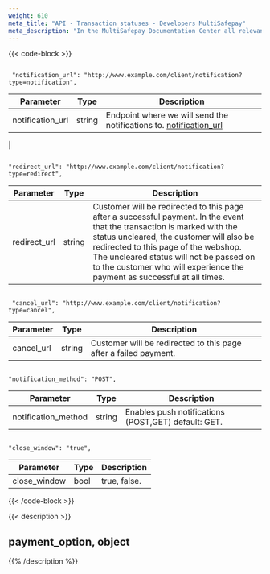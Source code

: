 ```yaml
---
weight: 610
meta_title: "API - Transaction statuses - Developers MultiSafepay"
meta_description: "In the MultiSafepay Documentation Center all relevant information regarding our Plugins and API. As well as Support pages for Payment Method, Tools and General Questions. You can also find the contact details of our Support Team and Integration Team."
---
```

{{< code-block >}}
```shell 

 "notification_url": "http://www.example.com/client/notification?type=notification",
 ```

| Parameter                          | Type     | Description                                                                          |
|------------------------------------|----------|--------------------------------------------------------------------------------------|
| notification_url                   | string   |  Endpoint where we will send the notifications to. [notification_url](/faq/api/how-does-the-notification-url-work/)                                                                                                    |
|


```shell 

"redirect_url": "http://www.example.com/client/notification?type=redirect",
```

| Parameter                          | Type     | Description                                                                          |
|------------------------------------|----------|--------------------------------------------------------------------------------------|
| redirect_url                       | string   |  Customer will be redirected to this page after a successful payment. In the event that the transaction is marked with the status uncleared, the customer will also be redirected to this page of the webshop. The uncleared status will not be passed on to the customer who will experience the payment as successful at all times.              |


```shell

 "cancel_url": "http://www.example.com/client/notification?type=cancel", 

```

| Parameter                          | Type     | Description                                                                          |
|------------------------------------|----------|--------------------------------------------------------------------------------------|
| cancel_url                         | string   |  Customer will be redirected to this page after a failed payment.                     |


```shell 

"notification_method": "POST",
```

| Parameter                          | Type     | Description                                                                          |
|------------------------------------|----------|--------------------------------------------------------------------------------------|
| notification_method                | string   | Enables push notifications (POST,GET) default: GET.            |


```shell 

"close_window": "true",
```


| Parameter                          | Type     | Description                                                                          |
|------------------------------------|----------|--------------------------------------------------------------------------------------|
| close_window                       | bool     | true, false.                                                                          |                |
{{< /code-block >}}

{{< description >}}
## payment_option, object 

{{% /description %}}
